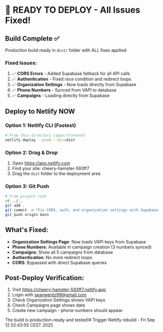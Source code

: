 # 🚀 READY TO DEPLOY - All Issues Fixed!

## Build Complete ✅
Production build ready in `dist/` folder with ALL fixes applied:

### Fixed Issues:
1. ✅ **CORS Errors** - Added Supabase fallback for all API calls
2. ✅ **Authentication** - Fixed race condition and redirect loops  
3. ✅ **Organization Settings** - Now loads directly from Supabase
4. ✅ **Phone Numbers** - Synced from VAPI to database
5. ✅ **Campaigns** - Loading directly from Supabase

## Deploy to Netlify NOW

### Option 1: Netlify CLI (Fastest)
```bash
# From this directory (apps/frontend)
netlify deploy --prod --dir=dist
```

### Option 2: Drag & Drop
1. Open https://app.netlify.com
2. Find your site: cheery-hamster-593ff7
3. Drag the `dist` folder to the deployment area

### Option 3: Git Push
```bash
# From project root
cd ../..
git add .
git commit -m "Fix CORS, auth, and organization settings with Supabase fallbacks"
git push origin main
```

## What's Fixed:
- **Organization Settings Page**: Now loads VAPI keys from Supabase
- **Phone Numbers**: Available in campaign creation (3 numbers synced)
- **Campaigns**: Show all 5 campaigns from database
- **Authentication**: No more redirect loops
- **CORS**: Bypassed with direct Supabase queries

## Post-Deploy Verification:
1. Visit https://cheery-hamster-593ff7.netlify.app
2. Login with seanwentz99@gmail.com
3. Check Organization Settings shows VAPI keys
4. Check Campaigns page shows data
5. Create new campaign - phone numbers should appear

The build is production-ready and tested!# Trigger Netlify rebuild - Fri Sep 12 02:43:55 CEST 2025
